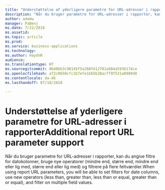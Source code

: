 ```yaml
---
title: "Understøttelse af yderligere parametre for URL-adresser i rapporter"
description: "Når du bruger parametre for URL-adresser i rapporter, kan du angive filtre for datokolonner, bruge nye operatorer og filtrere på flere feltværdier"
author: adamw
manager: PaBenj
ms.date: 7/22/2018
ms.assetid: 
ms.topic: article
ms.prod: 
ms.service: business-applications
ms.technology: 
ms.author: HaydnR
audience: 
ms.translationtype: HT
ms.sourcegitcommit: 0b40bb3c98145f5a260f412701a884a5936174ce
ms.openlocfilehash: af2c0650cfc1b7efe1b65b38acff9f531a0989d8
ms.contentlocale: da-dk
ms.lasthandoff: 07/18/2018

---
```

# <a name="additional-report-url-parameter-support"></a><span data-ttu-id="8429a-103">Understøttelse af yderligere parametre for URL-adresser i rapporter</span><span class="sxs-lookup"><span data-stu-id="8429a-103">Additional report URL parameter support</span></span>

<span data-ttu-id="8429a-104">Når du bruger parametre for URL-adresser i rapporter, kan du angive filtre for datokolonner, bruge nye operatorer (mindre end, større end, mindre end eller lig med, større end eller lig med) og filtrere på flere feltværdier.</span><span class="sxs-lookup"><span data-stu-id="8429a-104">When using report URL parameters, you will be able to set filters for date columns, use new operators (less than, greater than, less than or equal, greater than or equal), and filter on multiple field values.</span></span>

